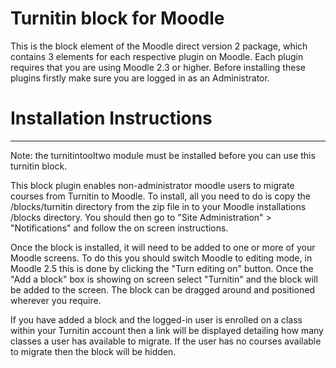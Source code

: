 # Turnitin block for Moodle

This is the block element of the Moodle direct version 2 package, which contains 3 elements for each respective plugin on Moodle. Each plugin requires that you are using Moodle 2.3 or higher. Before installing these plugins firstly make sure you are logged in as an Administrator.

# Installation Instructions
---------------------------

Note: the turnitintooltwo module must be installed before you can use this turnitin block.

This block plugin enables non-administrator moodle users to migrate courses from Turnitin to Moodle. To install, all you need to do is copy the /blocks/turnitin directory from the zip file in to your Moodle installations /blocks directory. You should then go to "Site Administration" > "Notifications" and follow the on screen instructions. 

Once the block is installed, it will need to be added to one or more of your Moodle screens. To do this you should switch Moodle to editing mode, in Moodle 2.5 this is done by clicking the "Turn editing on" button. Once the "Add a block" box is showing on screen select "Turnitin" and the block will be added to the screen. The block can be dragged around and positioned wherever you require.

If you have added a block and the logged-in user is enrolled on a class within your Turnitin account then a link will be displayed detailing how many classes a user has available to migrate. If the user has no courses available to migrate then the block will be hidden.